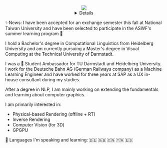 <div align="center">
  <a href="https://github.com/benjaminbeilharz">
    <img src="http://github-profile-summary-cards.vercel.app/api/cards/profile-details?username=benjaminbeilharz&theme=tokyonight"/>
  </a>
 <details>
  <a href="https://github.com/benjaminbeilharz">
    <img src="https://github-readme-stats.vercel.app/api/top-langs/?username=benjaminbeilharz&size_weight=0.5&count_weight=0.5&exclude_repo=&hide=jupyter%20notebook,vim%20script,cmake,makefile,batchfile,plsql,emacs%20lisp,css,html&theme=tokyonight" />
  </a>
  <a href="https://github.com/benjaminbeilharz">
    <img src="https://github-readme-streak-stats.herokuapp.com/?user=benjaminbeilharz&hide_border=true&card_width=338&theme=tokyonight" />
  </a>
  <a href="https://github.com/benjaminbeilharz">
    <img src="http://github-profile-summary-cards.vercel.app/api/cards/stats?username=benjaminbeilharz&theme=tokyonight" />
  </a>
  
 </details>
</div>

✨News: I have been accepted for an exchange semester this fall at National Taiwan University and have been selected to participate in the ASWF's summer learning program 🥳  

I hold a Bachelor's degree in Computational Linguistics from Heidelberg University and am currently pursuing a Master's degree in Visual Computing at the Technical University of Darmstadt. 

I was a 🤗 Student Ambassador for TU Darmstadt and Heidelberg University. 
I work for the Deutsche Bahn AG (German Railways company) as a Machine Learning Engineer
and have worked for three years at SAP as a UX in-house consultant during my studies.

After a degree in NLP, I am mainly working on extending the fundamentals and learning about computer graphics.

I am primarily interested in:
- Physical-based Rendering (offline + RT)
- Inverse Rendering
- Computer Vision (for 3D)
- GPGPU


💬 Languages I'm speaking and learning: 🇩🇪 🇬🇧 🇨🇳 🇹🇼 🇪🇸


